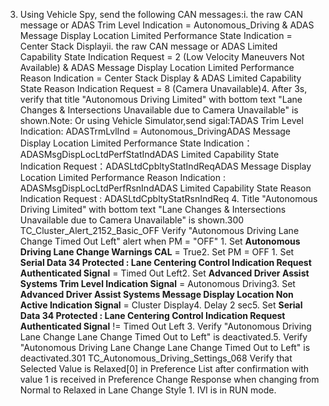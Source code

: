 3. Using Vehicle Spy, send the following CAN messages:i. the raw CAN message or ADAS Trim Level Indication = Autonomous_Driving & ADAS Message Display Location Limited Performance State Indication = Center Stack Displayii. the raw CAN message or ADAS Limited Capability State Indication Request = 2 (Low Velocity Maneuvers Not Available) & ADAS Message Display Location Limited Performance Reason Indication = Center Stack Display & ADAS Limited Capability State Reason Indication Request = 8 (Camera Unavailable)4. After 3s, verify that title "Autonomous Driving Limited" with bottom text "Lane Changes & Intersections Unavailable due to Camera Unavailable" is shown.Note: Or using Vehicle Simulator,send sigal:TADAS Trim Level Indication: ADASTrmLvlInd = Autonomous_DrivingADAS Message Display Location Limited Performance State Indication：ADASMsgDispLocLtdPerfStatIndADAS Limited Capability State Indication Request：ADASLtdCpbltyStatIndReqADAS Message Display Location Limited Performance Reason Indication : ADASMsgDispLocLtdPerfRsnIndADAS Limited Capability State Reason Indication Request : ADASLtdCpbltyStatRsnIndReq 4. Title "Autonomous Driving Limited" with bottom text "Lane Changes & Intersections Unavailable due to Camera Unavailable" is shown.300 TC_Cluster_Alert_2152_Basic_OFF Verify "Autonomous Driving Lane Change Timed Out Left" alert when PM = "OFF" 1. Set **Autonomous Driving Lane Change Warnings CAL** = True2. Set PM = OFF 1. Set **Serial Data 34 Protected : Lane Centering Control Indication Request Authenticated Signal** = Timed Out Left2. Set **Advanced Driver Assist Systems Trim Level Indication Signal** = Autonomous Driving3. Set **Advanced Driver Assist Systems Message Display Location Non Active Indication Signal** = Cluster Display4. Delay 2 sec5. Set **Serial Data 34 Protected : Lane Centering Control Indication Request Authenticated Signal** != Timed Out Left 3. Verify "Autonomous Driving Lane Change Lane Change Timed Out to Left" is deactivated.5. Verify "Autonomous Driving Lane Change Lane Change Timed Out to Left" is deactivated.301 TC_Autonomous_Driving_Settings_068 Verify that Selected Value is Relaxed[0] in Preference List after confirmation with value 1 is received in Preference Change Response when changing from Normal to Relaxed in Lane Change Style 1. IVI is in RUN mode.